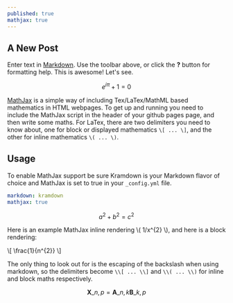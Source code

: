 ```yaml
---
published: true
mathjax: true
---
```

## A New Post

Enter text in [Markdown](http://daringfireball.net/projects/markdown/). Use the toolbar above, or click the **?** button for formatting help.
This is awesome! Let's see.

$$e^{i\pi} + 1 = 0$$

[MathJax](http://www.mathjax.org/) is a simple way of including Tex/LaTex/MathML based mathematics in HTML webpages. To get up and running you need to include the MathJax script in the header of your github pages page, and then write some maths. For LaTex, there are two delimiters you need to know about, one for block or displayed mathematics `\[ ... \]`, and the other for inline mathematics `\( ... \)`.

## Usage

To enable MathJax support be sure Kramdown is your Markdown flavor of choice and MathJax is set to true in your `_config.yml` file.

```yaml
markdown: kramdown
mathjax: true
```

$$a^2 + b^2 = c^2$$

Here is an example MathJax inline rendering \\( 1/x^{2} \\), and here is a block rendering: 

\\[ \frac{1}{n^{2}} \\]

The only thing to look out for is the escaping of the backslash when using markdown, so the delimiters become `\\[ ... \\]` and `\\( ... \\)` for inline and block maths respectively.

$$ \mathbf{X}\_{n,p} = \mathbf{A}\_{n,k} \mathbf{B}\_{k,p} $$

